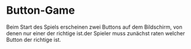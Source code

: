 # Button-Game
Beim Start des Spiels erscheinen zwei Buttons auf dem Bildschirm, von denen nur einer der richtige ist.der Spieler muss zunächst raten welcher Button der richtige ist.
